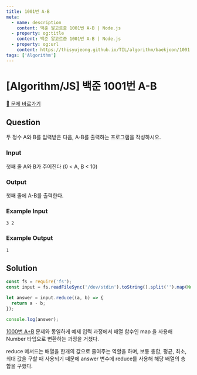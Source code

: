 ```yaml
---
title: 1001번 A-B
meta:
  - name: description
    content: 백준 알고르즘 1001번 A-B | Node.js
  - property: og:title
    content: 백준 알고르즘 1001번 A-B | Node.js
  - property: og:url
    content: https://thisyujeong.github.io/TIL/algorithm/baekjoon/1001.html
tags: ['Algorithm']
---
```


# [Algorithm/JS] 백준 1001번 A-B

[🔗 문제 바로가기](https://www.acmicpc.net/problem/1001)

## Question

두 정수 A와 B를 입력받은 다음, A-B를 출력하는 프로그램을 작성하시오.

### Input

첫째 줄 A와 B가 주어진다 (0 < A, B < 10)

### Output

첫째 줄에 A-B를 출력한다.

### Example Input

```
3 2
```

### Example Output

```
1
```

## Solution

```js
const fs = require('fs');
const input = fs.readFileSync('/dev/stdin').toString().split('').map(Number);

let answer = input.reduce((a, b) => {
  return a - b;
});

console.log(answer);
```

[1000번 A+B](https://thisyujeong.github.io/TIL/algorithm/baekjoon/1000.html) 문제와 동일하게 예제 입력 과정에서 배열 함수인 map 을 사용해 Number 타입으로 변환하는 과정을 거쳤다.

reduce 메서드는 배열을 한개의 값으로 줄여주는 역할을 하며, 보통 총합, 평균, 최소, 최대 값을 구할 때 사용되기 때문에 answer 변수에 reduce를 사용해 해당 배열의 총 합을 구했다.
